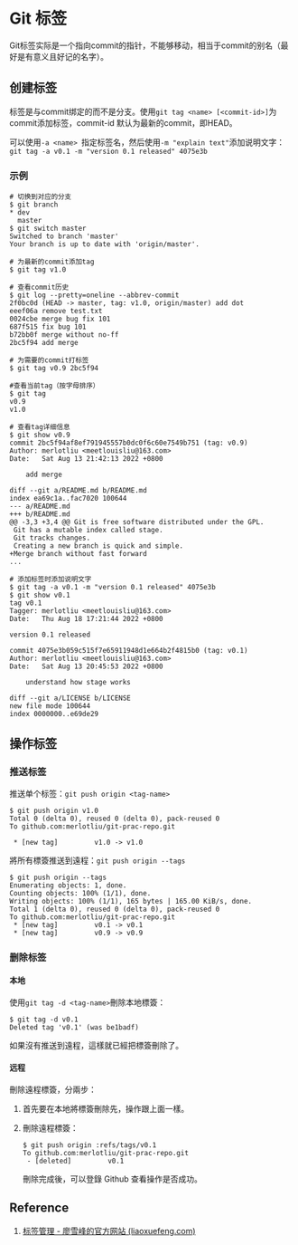 # Git 标签

Git标签实际是一个指向commit的指针，不能够移动，相当于commit的别名（最好是有意义且好记的名字）。

## 创建标签

标签是与commit绑定的而不是分支。使用`git tag <name> [<commit-id>]`为commit添加标签，commit-id 默认为最新的commit，即HEAD。

可以使用`-a <name> `指定标签名，然后使用`-m "explain text"`添加说明文字：`git tag -a v0.1 -m "version 0.1 released" 4075e3b `

### 示例

```shell
# 切换到对应的分支
$ git branch
* dev
  master
$ git switch master
Switched to branch 'master'
Your branch is up to date with 'origin/master'.

# 为最新的commit添加tag
$ git tag v1.0

# 查看commit历史
$ git log --pretty=oneline --abbrev-commit
2f0bc0d (HEAD -> master, tag: v1.0, origin/master) add dot
eeef06a remove test.txt
0024cbe merge bug fix 101
687f515 fix bug 101
b72bb0f merge without no-ff
2bc5f94 add merge

# 为需要的commit打标签
$ git tag v0.9 2bc5f94

#查看当前tag（按字母排序）
$ git tag
v0.9
v1.0

# 查看tag详细信息
$ git show v0.9
commit 2bc5f94af8ef791945557b0dc0f6c60e7549b751 (tag: v0.9)
Author: merlotliu <meetlouisliu@163.com>
Date:   Sat Aug 13 21:42:13 2022 +0800

    add merge

diff --git a/README.md b/README.md
index ea69c1a..fac7020 100644
--- a/README.md
+++ b/README.md
@@ -3,3 +3,4 @@ Git is free software distributed under the GPL.
 Git has a mutable index called stage.
 Git tracks changes.
 Creating a new branch is quick and simple.
+Merge branch without fast forward
...

# 添加标签时添加说明文字
$ git tag -a v0.1 -m "version 0.1 released" 4075e3b
$ git show v0.1
tag v0.1
Tagger: merlotliu <meetlouisliu@163.com>
Date:   Thu Aug 18 17:21:44 2022 +0800

version 0.1 released

commit 4075e3b059c515f7e65911948d1e664b2f4815b0 (tag: v0.1)
Author: merlotliu <meetlouisliu@163.com>
Date:   Sat Aug 13 20:45:53 2022 +0800

    understand how stage works

diff --git a/LICENSE b/LICENSE
new file mode 100644
index 0000000..e69de29
```

## 操作标签

### 推送标签

推送单个标签：`git push origin <tag-name>`

```
$ git push origin v1.0
Total 0 (delta 0), reused 0 (delta 0), pack-reused 0
To github.com:merlotliu/git-prac-repo.git

 * [new tag]         v1.0 -> v1.0
```

將所有標簽推送到遠程：`git push origin --tags`

```
$ git push origin --tags
Enumerating objects: 1, done.
Counting objects: 100% (1/1), done.
Writing objects: 100% (1/1), 165 bytes | 165.00 KiB/s, done.
Total 1 (delta 0), reused 0 (delta 0), pack-reused 0
To github.com:merlotliu/git-prac-repo.git
 * [new tag]         v0.1 -> v0.1
 * [new tag]         v0.9 -> v0.9
```

### 删除标签

#### 本地

使用`git tag -d <tag-name>`刪除本地標簽：

```
$ git tag -d v0.1
Deleted tag 'v0.1' (was be1badf)
```

如果沒有推送到遠程，這樣就已經把標簽刪除了。

#### 远程

刪除遠程標簽，分兩步：

1. 首先要在本地將標簽刪除先，操作跟上面一樣。

2. 刪除遠程標簽：

   ```
   $ git push origin :refs/tags/v0.1
   To github.com:merlotliu/git-prac-repo.git
    - [deleted]         v0.1
   ```

   刪除完成後，可以登錄 Github 查看操作是否成功。

## Reference

1. [标签管理 - 廖雪峰的官方网站 (liaoxuefeng.com)](https://www.liaoxuefeng.com/wiki/896043488029600/900788941487552)